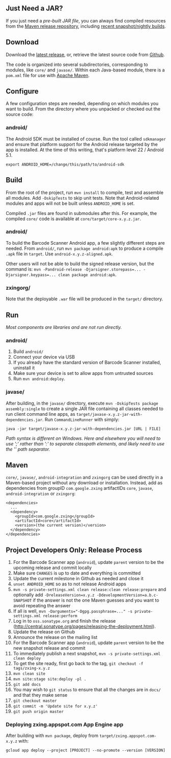 ## Just Need a JAR?

If you just need a *pre-built JAR file*, you can always find compiled resources from the [Maven release repository](https://repo1.maven.org/maven2/com/google/zxing/), including [recent snapshot/nightly builds](https://oss.sonatype.org/content/repositories/snapshots/com/google/zxing/).

## Download

Download the [latest release](https://github.com/zxing/zxing/releases), or, retrieve the latest source code from [Github](https://github.com/zxing/zxing).

The code is organized into several subdirectories, corresponding to modules, like `core/` and `javase/`. Within each Java-based module, there is a `pom.xml` file for use with [Apache Maven](https://maven.apache.org/). 

## Configure

A few configuration steps are needed, depending on which modules you want to build. From the directory where you unpacked or checked out the source code:

### android/

The Android SDK must be installed of course. Run the tool called `sdkmanager` and ensure that platform support for the Android release targeted by the app is installed. At the time of this writing, that's platform level 22 / Android 5.1.

```
export ANDROID_HOME=/change/this/path/to/android-sdk
```

## Build

From the root of the project, run `mvn install` to compile, test and assemble all modules. Add `-DskipTests` to skip unit tests. Note that Android-related modules and apps will not be built unless `ANDROID_HOME` is set.

Compiled `.jar` files are found in submodules after this. For example, the compiled `core/` code is available at `core/target/core-x.y.z.jar`.

### android/

To build the Barcode Scanner Android app, a few slightly different steps are needed. From `android/`, run `mvn package android:apk` to produce a compile `.apk` file in `target`. Use `android-x.y.z-aligned.apk`.

Other users will not be able to build the signed release version, but the command is: `mvn -Pandroid-release -Djarsigner.storepass=... -Djarsigner.keypass=... clean package android:apk`.

### zxingorg/

Note that the deployable `.war` file will be produced in the `target/` directory.

## Run

_Most components are libraries and are not run directly._

### android/

1. Build `android/`
1. Connect your device via USB
1. If you already have the standard version of Barcode Scanner installed, uninstall it
1. Make sure your device is set to allow apps from untrusted sources
1. Run `mvn android:deploy`.

### javase/

After building, in the `javase/` directory, execute `mvn -DskipTests package assembly:single` to create a single JAR file containing all classes needed to run client command line apps, as `target/javase-x.y.z-jar-with-dependencies.jar`. Run `CommandLineRunner` with simply:

```
java -jar target/javase-x.y.z-jar-with-dependencies.jar [URL | FILE]
```

_Path syntax is different on Windows. Here and elsewhere you will need to use ';' rather than ':' to separate classpath elements, and likely need to use the '\' path separator._

## Maven

`core/`, `javase/`, `android-integration` and `zxingorg` can be used directly in a Maven-based project without any download or installation. Instead, add as dependencies from groupID `com.google.zxing` artifactIDs `core`, `javase`, `android-integration` or `zxingorg`:

```
<dependencies>
  ...
  <dependency>
    <groupId>com.google.zxing</groupId>
    <artifactId>core</artifactId>
    <version>(the current version)</version>
  </dependency>
</dependencies>
```

## Project Developers Only: Release Process

1. For the Barcode Scanner app (`android`), update `parent` version to be the upcoming release and commit locally
1. Make sure `CHANGES` is up to date and everything is committed
1. Update the current milestone in Github as needed and close it
1. `unset ANDROID_HOME` so as to not release Android apps
1. `mvn -s private-settings.xml clean release:clean release:prepare` and optionally add `-DreleaseVersion=x.y.z -DdevelopmentVersion=a.b.c-SNAPSHOT` if the answer is not the one Maven guesses and you want to avoid repeating the answer
1. If all is well, `mvn -Darguments="-Dgpg.passphrase=..." -s private-settings.xml release:perform`
1. Log in to `oss.sonatype.org` and finish the release (http://central.sonatype.org/pages/releasing-the-deployment.html).
1. Update the release on Github
1. Announce the release on the mailing list
1. For the Barcode Scanner app (`android`), update `parent` version to be the new snapshot release and commit
1. To immediately publish a next snapshot, `mvn -s private-settings.xml clean deploy`
1. To get the site ready, first go back to the tag, `git checkout -f tags/zxing-x.y.z`
1. `mvn clean site`
1. `mvn site:stage site:deploy -pl .`
1. `git add docs`
1. You may wish to `git status` to ensure that all the changes are in `docs/` and that they make sense
1. `git checkout master`
1. `git commit -m 'Update site for x.y.z'`
1. `git push origin master`

### Deploying zxing.appspot.com App Engine app

After building with `mvn package`, deploy from `target/zxing.appspot.com-x.y.z` with:

```
gcloud app deploy --project [PROJECT] --no-promote --version [VERSION] 
```